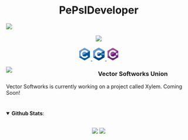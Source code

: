 <h1 align="center">PePsIDeveloper</h1>
<img src="https://cdn.discordapp.com/attachments/661621789591470090/1013919752294498314/Untitled_1366_768_px_1546_202_px_2.gif"/>
   
<p align="center">
   <img src="https://gpvc.arturio.dev/PePsIDeveloper">
</p>

<p align="center">
  <a title="C" href="https://www.learn-c.org/">
    <img width="35" src="https://github.com/devicons/devicon/blob/master/icons/c/c-original.svg" alt="C Logo">
  </a>
  <a title="C++" href="https://www.learncpp.com/">
    <img width="35" src="https://github.com/devicons/devicon/blob/master/icons/cplusplus/cplusplus-original.svg" alt="Cpp Logo">
  </a>
  <a title="C#" href="https://www.w3schools.com/cs/default.asp">
    <img width="35" src="https://github.com/devicons/devicon/blob/master/icons/csharp/csharp-original.svg" alt="Csharp Logo">
  </a>
</p>
 
 <p>
  <img width="250" align='left' src="https://cdn.discordapp.com/attachments/965388831232770118/997233086754463774/e.png">
</p>
 
### Vector Softworks Union
Vector Softworks is currently working on a project called Xylem. Coming Soon!

<h1 align="center"></h1>

<details open>
    <summary><b>Github Stats</b>: </summary>
    <br>
<p align="center">
  <img src="https://github-readme-stats.vercel.app/api?username=PePsIDeveloper&theme=dark">
  <img src="https://github-readme-stats.vercel.app/api/top-langs/?username=PePsIDeveloper&theme=dark">
</p>
